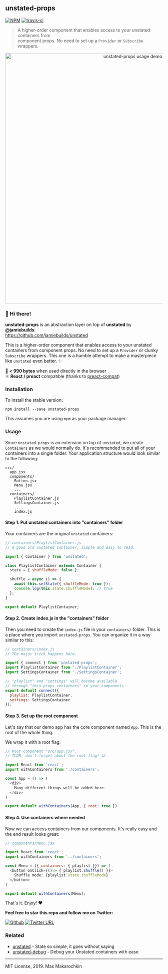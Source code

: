 ## unstated-props

[![NPM](http://img.shields.io/npm/v/unstated-props.svg?style=flat)](https://www.npmjs.org/package/unstated-props)
[![travis-ci](https://travis-ci.org/mac-r/unstated-props.svg?branch=master)](https://travis-ci.org/mac-r/unstated-props)

> A higher-order component that enables access to your unstated containers from<br/> component props. No need to set up a `Provider` or `Subscribe` wrappers.

<p align="center">
<img width="800" src='https://cdn.blinkloader.com/express/rF9GczNCw0srKYaWh0NlluCOM/unstated-props.png' alt="unstated-props usage demo" />
</p>

### 👋 Hi there!

**unstated-props** is an abstraction layer on
top of **unstated** by **@jamiebuilds**:<br/>
https://github.com/jamiebuilds/unstated

This is a higher-order component that enables access to your unstated containers from component props. No need to set up a `Provider` or clunky `Subscribe` wrappers. This one is a humble attempt to make a masterpiece like `unstated` even better. ✨

🐣 **< 990 bytes** when used directly in the browser <br/>
⚛️ **React / preact** compatible (thanks to <a href="https://github.com/developit/preact-compat">preact-compat</a>)

### Installation

To install the stable version:

```
npm install --save unstated-props
```

This assumes you are using `npm` as your package manager.

### Usage

Since `unstated-props` is an extension on top of `unstated`, we create `Containers` as we would normally do.
It's recommended to put all of your containers into a single folder. Your application
structure would look similar to the following:

```
src/
  app.jsx
  components/
    Button.jsx
    Menu.jsx
    ...
  containers/
    PlaylistContainer.js
    SettingsContainer.js
    ...
    index.js
```

#### Step 1. Put unstated containers into "containers" folder

Your containers are the original `unstated` containers:

```js
// containers/PlaylistContainer.js
// A good old unstated Container, simple and easy to read.

import { Container } from 'unstated';

class PlaylistContainer extends Container {
  state = { shuffleMode: false };

  shuffle = async () => {
    await this.setState({ shuffleMode: true });
    console.log(this.state.shuffleMode); // true
  };
}

export default PlaylistContainer;
```

#### Step 2. Create index.js in the "containers" folder

Then you need to create the `index.js` file in your `containers/` folder.
This is a place where you import `unstated-props`. You can organize it
in a way similar to this:

```js
// containers/index.js
// The major trick happens here.

import { connect } from 'unstated-props';
import PlaylistContainer from './PlaylistContainer';
import SettingsContainer from './SettingsContainer';

// "playlist" and "settings" will become available
// through "this.props.containers" in your components
export default connect({
  playlist: PlaylistContainer,
  settings: SettingsContainer
});
```

#### Step 3. Set up the root component

Let's say that our demo app has the core component named `App`.
This is the root of the whole thing.

We wrap it with a root flag:

```js
// Root component "src/app.jsx".
// TLDR: don't forget about the root flag! 😉

import React from 'react';
import withContainers from './containers';

const App = () => (
  <div>
    Many different things will be added here.
  </div>
)

export default withContainers(App, { root: true })
```

#### Step 4. Use containers where needed

Now we can access containers from our components. It's really easy and
the end result looks great:

```js
// components/Menu.jsx

import React from 'react';
import withContainers from '../containers';

const Menu = ({ containers: { playlist }}) => (
  <button onClick={()=> { playlist.shuffle() }}>
    Shuffle mode: {playlist.state.shuffleMode}
  </button>
)

export default withContainers(Menu);
```

That's it. Enjoy! ❤️

**Feel free to star this repo and follow me on Twitter:**

[![Github](https://githubbadges.com/star.svg?user=mac-r&repo=unstated-props&style=flat)](https://www.npmjs.org/package/unstated-props)
[![Twitter URL](https://img.shields.io/twitter/url/https/twitter.com/makarochkin.svg?style=social&label=Follow%20%40makarochkin)](https://twitter.com/makarochkin)

### Related


- [unstated](https://raw.githubusercontent.com/jamiebuilds/unstated) - State so simple, it goes without saying
- [unstated-debug](https://github.com/sindresorhus/unstated-debug) - Debug your Unstated containers with ease

----


MIT License, 2019. Max Makarochkin
